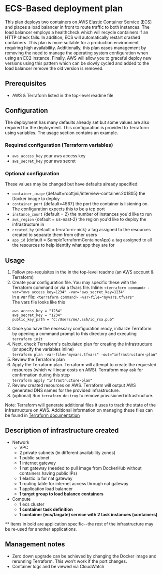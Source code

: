 # ECS-Based deployment plan
This plan deploys two containers on AWS Elastic Container Service (ECS) and places a load balancer in front to route traffic to both instances. The load balancer employs a healthcheck which will recycle containers if an HTTP check fails. In addition, ECS will automatically restart crashed containers. This plan is more suitable for a production environment requiring high availability. Additionally, this plan eases management by removing the need to manage the operating system configuration when using an EC2 instance. Finally, AWS will allow you to graceful deploy new versions using this pattern which can be slowly cycled and added to the load balancer remove the old version is removed.

## Prerequisites
 - AWS & Terraform listed in the top-level readme file

## Configuration
The deployment has many defaults already set but some values are also required for the deployment. This configuration is provided to Terraform using variables. The usage section contains an example.
### Required configuration (Terraform variables)
 - `aws_access_key` your aws access key
 - `aws_secret_key` your aws secret
### Optional configuration
These values may be changed but have defaults already specified
 - `container_image` {default=roottjnii/interview-container:201805} the Docker image to deploy
 - `container_port` {default=4567} the port the container is listening on. The configuration expects this to be a tcp port
 - `instance_count` {default = 2} the number of instances you'd like to run
 - `aws_region` {default = us-east-2} the region you'd like to deploy the infrastructure in
 - `created_by` {default = terraform-nick} a tag assigned to the resources created to separate them from other users
 - `app_id` {default = SampleTerraformContainerApp} a tag assigned to all the resources to help identify what app they are for

## Usage
1. Follow pre-requisites in the in the top-level readme (an AWS account & Terraform)
2. Create your configuration file. You may specific these with the Terraform command or via a tfvars file.
Inline: `<terraform command> -var="aws_access_key=1234" -var="aws_secret_key=1234"`  
In a var file: `<terraform command> -var-file="myvars.tfvars"`  
The vars file looks like this
    ```
    aws_access_key = "1234"
    aws_secret_key = "1234"
    public_key_path = "C:/Users/me/.ssh/id_rsa.pub"
    ```
3. Once you have the necessary configuration ready, initialize Terraform by opening a command prompt to this directory and executing  
`terraform init`
4. Next, check Terraform's calculated plan for creating the infrastructure (or specify the variables inline)  
`terraform plan -var-file="myvars.tfvars" -out="infrastructure-plan"`
5. Review the Terraform plan
6. Apply the Terraform plan. Terraform will attempt to create the requested resources (which will incur costs on AWS). Terraform may ask for confirmation during this step  
`terraform apply "infrastructure-plan"`
7. Review created resources on AWS. Terraform will output AWS generated DNS names for the provided infrastructure.
8. (optional) Run `terraform destroy` to remove provisioned infrastructure.

Note: Terraform will generate additional files it uses to track the state of the infrastructure on AWS. Additional information on managing these files can be found in [Terraform documentation](https://www.terraform.io/docs/state/index.html)

## Description of infrastructure created
- Network
  - VPC
  - 2 private subnets (in different availability zones)
  - 1 public subnet
  - 1 internet gateway
  - 1 nat gateway (needed to pull image from DockerHub without containers having public IPs)
  - 1 elastic ip for nat gateway
  - 1 routing table for internet access through nat gateway
  - 1 application load balancer
  - __1 target group to load balance containers__
- Compute
  - 1 ecs cluster
  - __1 container task definition__
  - __1 container (ecs/fargate) service with 2 task instances (containers)__

** Items in bold are application specific--the rest of the infrastructure may be re-used for another applications.

## Management notes
- Zero down upgrade can be achieved by changing the Docker image and rerunning Terraform. This won't work if the port changes.
- Container logs and be viewed via CloudWatch